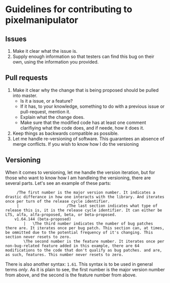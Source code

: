 # Guidelines for contributing to pixelmanipulator

## Issues

1. Make it clear what the issue is.
2. Supply enough information so that testers can find this bug on their own, using the information you provided.

## Pull requests

1. Make it clear why the change that is being proposed should be pulled into master.
	* Is it a issue, or a feature?
	* If it has, to your knowledge, something to do with a previous issue or pull-request, mention it.
	* Explain what the change does.
	* Make sure that the modified code has at least one comment clarifiying what the code does, and if neede, how it does it.
2. Keep things as backwards compatible as possible.
3. Let me handle re-versioning of software. This guarantees an absence of merge conflicts. If you wish to know how I do the versioning

## Versioning

When it comes to versioning, let me handle the version iteration, but for those who want to know how I am handleing the versioning, there are several parts.
Let's see an example of these parts:

         /The first number is the major version number. It indicates a drastic differance in how one interacts with the library. And iterates once per turn of the release cycle identifier.
         |                     /The last section indicates what type of release this is, it is the release cycle identifier. It can either be LTS, alfa, alfa-proposed, beta, or beta-proposed.
        v1.64.144 (beta-proposed)
            |   \The third number indicates the number of bug patches there are. It iterates once per bug patch. This section can, at times, be ommitted due to the potential frequency of it's changing. This section never resets to zero.
            \The second number is the feature number. It iterates once per non-bug-related feature added in this example, there are 64 modifications to the code that don't qualify as bug patches. and are, as such, features. This number never resets to zero.

There is also another syntax: `1.61`. This syntax is to be used in general terms _only_.
As it is plain to see, the first number is the major version number from above, and the second is the feature number from above.
    

